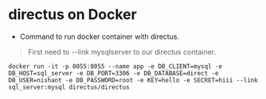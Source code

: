 # directus on Docker

* Command to run docker container with directus.
>First need to --link mysqlserver to our directus container.
```
docker run -it -p 8055:8055 --name app -e DB_CLIENT=mysql -e DB_HOST=sql_server -e DB_PORT=3306 -e DB_DATABASE=direct -e DB_USER=nishant -e DB_PASSWORD=root -e KEY=hello -e SECRET=hiii --link sql_server:mysql directus/directus
```
